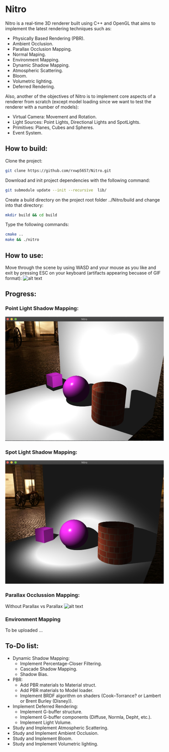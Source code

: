 # Nitro
Nitro is a real-time 3D renderer built using C++ and OpenGL that aims to implement the latest rendering techniques such as: 
+ Physically Based Rendering (PBR).
+ Ambient Occlusion.
+ Parallax Occlusion Mapping.
+ Normal Maping.
+ Environment Mapping.
+ Dynamic Shadow Mapping.
+ Atmospheric Scattering. 
+ Bloom.
+ Volumetric lighting.
+ Deferred Rendering.
  
Also, another of the objectives of Nitro is to implement core aspects of a renderer from scratch (except model loading since we want to test the renderer with a number of models):
+ Virtual Camera: Movement and Rotation.
+ Light Sources:  Point Lights, Directional Lights and SpotLights.
+ Primitives:     Planes, Cubes and Spheres.
+ Event System.

## How to build:
Clone the project:
```bash
git clone https://github.com/rxwp5657/Nitro.git
```

Download and init project dependencies with the following command:
```bash
git submodule update --init --recursive  lib/
```

Create a build directory on the project root folder ../Nitro/build and change into that directory:
```bash
mkdir build && cd build
```

Type the following commands:
```bash
cmake ..
make && ./nitro
```

## How to use:
Move through the scene by using WASD and your mouse as you like and exit by pressing ESC on your keyboard (artifacts appearing becuase of GIF format):
![alt text](./resources/images/Move.gif)

## Progress:

### Point Light Shadow Mapping:
![alt text](./resources/images/point.png)

### Spot Light Shadow Mapping:
![alt text](./resources/images/spot.png)

### Parallax Occlussion Mapping:
Without Parallax vs Parallax 
![alt text](./resources/images/parallax.png)

### Environment Mapping 

To be uploaded ...

## To-Do list:
+ Dynamic Shadow Mapping:
  + Implement Percentage-Closer Filtering.
  + Cascade Shadow Mapping.
  + Shadow Bias.
+ PBR:
  + Add PBR materials to Material struct.
  + Add PBR materials to Model loader.
  + Implement BRDF algorithm on shaders (Cook–Torrance? or Lambert or Brent Burley (Disney)).
+ Implement Deferred Rendering:
  + Implement G-buffer structure.
  + Implement G-buffer components (Diffuse, Normla, Depht, etc.).
  + Implement Light Volume.
+ Study and Implement Atmospheric Scattering.
+ Study and Implement Ambient Occlusion.
+ Study and Implement Bloom.
+ Study and Implement Volumetric lighting.
